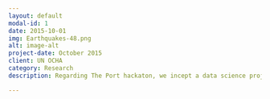 ```yaml
---
layout: default
modal-id: 1
date: 2015-10-01
img: Earthquakes-48.png
alt: image-alt
project-date: October 2015
client: UN OCHA
category: Research
description: Regarding The Port hackaton, we incept a data science project regarding the data integration in the Nepal Earthquake disaster. Outcome is a spin-off <a href="http://datasauri.github.io/">Datasauri</a>.

---
```

